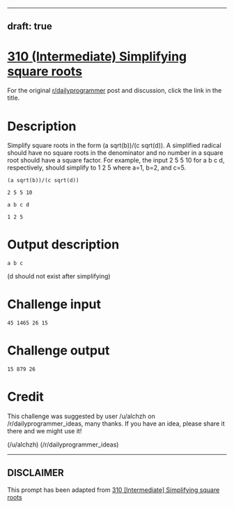 ---
draft: true
----

# [310 (Intermediate) Simplifying square roots](https://www.reddit.com/r/dailyprogrammer/comments/64y4cf/20170412_challenge_310_intermediate_simplifying/)

For the original [r/dailyprogrammer](https://www.reddit.com/r/dailyprogrammer/) post and discussion, click the link in the title.

# Description
Simplify square roots in the form (a sqrt(b))/(c sqrt(d)). A simplified radical should have no square roots in the denominator and no number in a square root should have a square factor. For example, the input 2 5 5 10 for a b c d, respectively, should simplify to 1 2 5 where a=1, b=2, and c=5.


```
(a sqrt(b))/(c sqrt(d))
```

```
2 5 5 10
```

```
a b c d
```

```
1 2 5
```
# Output description

```
a b c
```
(d should not exist after simplifying)

# Challenge input

```
45 1465 26 15
```
# Challenge output

```
15 879 26
```
# Credit
This challenge was suggested by user /u/alchzh on /r/dailyprogrammer_ideas, many thanks. If you have an idea, please share it there and we might use it!

(/u/alchzh)
(/r/dailyprogrammer_ideas)

----
## **DISCLAIMER**
This prompt has been adapted from [310 [Intermediate] Simplifying square roots](https://www.reddit.com/r/dailyprogrammer/comments/64y4cf/20170412_challenge_310_intermediate_simplifying/
)
